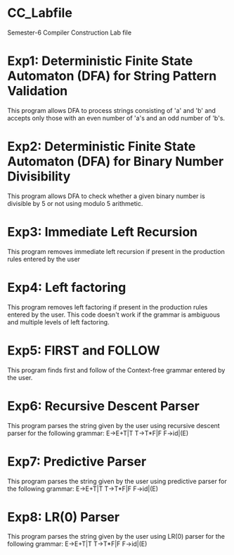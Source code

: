 # CC_Labfile
Semester-6 Compiler Construction Lab file 

# Exp1: Deterministic Finite State Automaton (DFA) for String Pattern Validation 
This program allows DFA to process strings consisting of 'a' and 'b' and accepts only those with an even number of 'a's and an odd number of 'b's.

# Exp2: Deterministic Finite State Automaton (DFA) for Binary Number Divisibility
This program allows DFA to check whether a given binary number is divisible by 5 or not using modulo 5 arithmetic.

# Exp3: Immediate Left Recursion
This program removes immediate left recursion if present in the production rules entered by the user

# Exp4: Left factoring
This program removes left factoring if present in the production rules entered by the user. This code doesn't work if the grammar is ambiguous and multiple levels of left factoring.

# Exp5: FIRST and FOLLOW
This program finds first and follow of the Context-free grammar entered by the user.

# Exp6: Recursive Descent Parser
This program parses the string given by the user using recursive descent parser for the following grammar:
E->E+T|T
T->T*F|F
F->id|(E)

# Exp7: Predictive Parser
This program parses the string given by the user using predictive parser for the following grammar:
E->E+T|T
T->T*F|F
F->id|(E)

# Exp8: LR(0) Parser
This program parses the string given by the user using LR(0) parser for the following grammar:
E->E+T|T
T->T*F|F
F->id|(E)